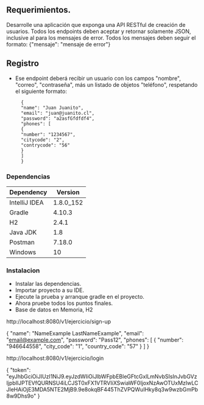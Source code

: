 ## Requerimientos.

Desarrolle una aplicación que exponga una API RESTful de creación de usuarios.
Todos los endpoints deben aceptar y retornar solamente JSON, inclusive al para los mensajes de error.
Todos los mensajes deben seguir el formato:
{"mensaje": "mensaje de error"}

## Registro

- Ese endpoint deberá recibir un usuario con los campos "nombre", "correo", "contraseña", más
un listado de objetos "teléfono", respetando el siguiente formato:

        {
        "name": "Juan Juanito",
        "email": "juan@juanito.cl",
        "password": "a2asfGfdfdf4",
        "phones": [
        {
        "number": "1234567",
        "citycode": "2",
        "contrycode": "56"
        }
        ]
        }


### Dependencias

| Dependency | Version |
| ------ | ------ |
| IntelliJ IDEA | 1.8.0_152 |
| Gradle | 4.10.3|
| H2 | 2.4.1 |
| Java JDK  | 1.8 |
| Postman  | 7.18.0 |
| Windows | 10 |


### Instalacion

- Instalar las dependencias.
- Importar proyecto a su IDE.
- Ejecute la prueba y arranque gradle en el proyecto.
- Ahora pruebe todos los puntos finales.
- Base de datos en Memoria, H2

http://localhost:8080/v1/ejercicio/sign-up

{
    "name": "NameExample LastNameExample",
    "email": "email@example.com",
    "password": "Pass12",
    "phones": [
        {
            "number": "946644558",
            "city_code": "1",
            "country_code": "57"
        }
    ]
}

http://localhost:8080/v1/ejercicio/login

{
"token": "eyJhbGciOiJIUzI1NiJ9.eyJzdWIiOiJlbWFpbEBleGFtcGxlLmNvbSIsInJvbGVzIjpbIlJPTEVfQURNSU4iLCJST0xFX1VTRVIiXSwiaWF0IjoxNzAwOTUxMzIwLCJleHAiOjE3MDA5NTE2MjB9.9e8okqBF445ThZVPQWuIHky8q3w9wzbGmPb8w9Dhs9o"
}



